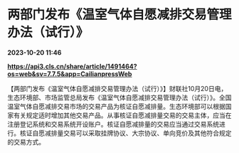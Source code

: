 # 两部门发布《温室气体自愿减排交易管理办法（试行）》

**2023-10-20 11:46**

**https://api3.cls.cn/share/article/1491464?os=web&sv=7.7.5&app=CailianpressWeb**

【两部门发布《温室气体自愿减排交易管理办法（试行）》】财联社10月20日电，生态环境部、市场监管总局发布《温室气体自愿减排交易管理办法（试行）》。全国温室气体自愿减排交易市场的交易产品为核证自愿减排量。生态环境部可以根据国家有关规定适时增加其他交易产品。从事核证自愿减排量交易的交易主体，应当在注册登记系统和交易系统开设账户。核证自愿减排量的交易应当通过交易系统进行。核证自愿减排量交易可以采取挂牌协议、大宗协议、单向竞价及其他符合规定的交易方式。